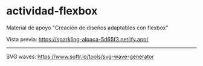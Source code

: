 # actividad-flexbox
Material de apoyo "Creación de diseños adaptables con flexbox"

Vista previa: https://sparkling-alpaca-5d65f3.netlify.app/

---

SVG waves: https://www.softr.io/tools/svg-wave-generator
